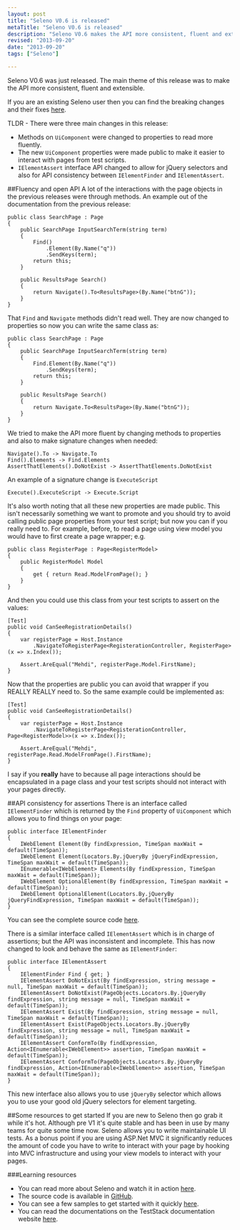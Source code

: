 ```yaml
--- 
layout: post
title: "Seleno V0.6 is released"
metaTitle: "Seleno V0.6 is released"
description: "Seleno V0.6 makes the API more consistent, fluent and extensible"
revised: "2013-09-20"
date: "2013-09-20"
tags: ["Seleno"]

---
```

Seleno V0.6 was just released. The main theme of this release was to make the API more consistent, fluent and extensible. 

If you are an existing Seleno user then you can find the breaking changes and their fixes [here](https://github.com/TestStack/TestStack.Seleno/blob/master/BREAKING_CHANGES.md).

TLDR - There were three main changes in this release:

 - Methods on `UiComponent` were changed to properties to read more fluently.
 - The new `UiComponent` properties were made public to make it easier to interact with pages from test scripts.
 - `IElementAssert` interface API changed to allow for jQuery selectors and also for API consistency between `IElementFinder` and `IElementAssert`.

##Fluency and open API
A lot of the interactions with the page objects in the previous releases were through methods. An example out of the documentation from the previous release:

	public class SearchPage : Page
	{
	    public SearchPage InputSearchTerm(string term)
	    {
	        Find()
	            .Element(By.Name("q"))
	            .SendKeys(term);
	        return this;
	    }
	
	    public ResultsPage Search()
	    {
	        return Navigate().To<ResultsPage>(By.Name("btnG"));
	    }
	}

That `Find` and `Navigate` methods didn't read well. They are now changed to properties so now you can write the same class as:

	public class SearchPage : Page
	{
	    public SearchPage InputSearchTerm(string term)
	    {
	        Find.Element(By.Name("q"))
	            .SendKeys(term);
	        return this;
	    }
	
	    public ResultsPage Search()
	    {
	        return Navigate.To<ResultsPage>(By.Name("btnG"));
	    }
	}

We tried to make the API more fluent by changing methods to properties and also to make signature changes when needed:

    Navigate().To -> Navigate.To
    Find().Elements -> Find.Elements
    AssertThatElements().DoNotExist -> AssertThatElements.DoNotExist
    
An example of a signature change is `ExecuteScript` 

    Execute().ExecuteScript -> Execute.Script

It's also worth noting that all these new properties are made public. This isn't necessarily something we want to promote and you should try to avoid calling public page properties from your test script; but now you can if you really need to. For example, before, to read a page using view model you would have to first create a page wrapper; e.g.

    public class RegisterPage : Page<RegisterModel>
    {
        public RegisterModel Model
        {
            get { return Read.ModelFromPage(); }
        }
    }

And then you could use this class from your test scripts to assert on the values:

    [Test]
    public void CanSeeRegistrationDetails()
    {
	    var registerPage = Host.Instance
		    .NavigateToRegisterPage<RegisterationController, RegisterPage>(x => x.Index());
		    
		Assert.AreEqual("Mehdi", registerPage.Model.FirstName);   
    }
    
Now that the properties are public you can avoid that wrapper if you REALLY REALLY need to. So the same example could be implemented as:

    [Test]
    public void CanSeeRegistrationDetails()
    {
	    var registerPage = Host.Instance
		    .NavigateToRegisterPage<RegisterationController, Page<RegisterModel>>(x => x.Index());
		    
		Assert.AreEqual("Mehdi", registerPage.Read.ModelFromPage().FirstName);   
    }
    
I say if you **really** have to because all page interactions should be encapsulated in a page class and your test scripts should not interact with your pages directly. 

##API consistency for assertions
There is an interface called `IElementFinder` which is returned by the `Find` property of `UiComponent` which allows you to find things on your page:

    public interface IElementFinder
    {
        IWebElement Element(By findExpression, TimeSpan maxWait = default(TimeSpan));
        IWebElement Element(Locators.By.jQueryBy jQueryFindExpression, TimeSpan maxWait = default(TimeSpan));
        IEnumerable<IWebElement> Elements(By findExpression, TimeSpan maxWait = default(TimeSpan));
        IWebElement OptionalElement(By findExpression, TimeSpan maxWait = default(TimeSpan));
        IWebElement OptionalElement(Locators.By.jQueryBy jQueryFindExpression, TimeSpan maxWait = default(TimeSpan));
    }

You can see the complete source code [here](https://github.com/TestStack/TestStack.Seleno/blob/master/src/TestStack.Seleno/PageObjects/Actions/IElementFinder.cs). 

There is a similar interface called `IElementAssert` which is in charge of assertions; but the API was inconsistent and incomplete. This has now changed to look and behave the same as `IElementFinder`:

    public interface IElementAssert
    {
        IElementFinder Find { get; }
        IElementAssert DoNotExist(By findExpression, string message = null, TimeSpan maxWait = default(TimeSpan));
        IElementAssert DoNotExist(PageObjects.Locators.By.jQueryBy findExpression, string message = null, TimeSpan maxWait = default(TimeSpan));
        IElementAssert Exist(By findExpression, string message = null, TimeSpan maxWait = default(TimeSpan));
        IElementAssert Exist(PageObjects.Locators.By.jQueryBy findExpression, string message = null, TimeSpan maxWait = default(TimeSpan));
        IElementAssert ConformTo(By findExpression, Action<IEnumerable<IWebElement>> assertion, TimeSpan maxWait = default(TimeSpan));
        IElementAssert ConformTo(PageObjects.Locators.By.jQueryBy findExpression, Action<IEnumerable<IWebElement>> assertion, TimeSpan maxWait = default(TimeSpan));
	}
	
This new interface also allows you to use `jQueryBy` selector which allows you to use your good old jQuery selectors for element targeting. 

##Some resources to get started
If you are new to Seleno then go grab it while it's hot. Although pre V1 it's quite stable and has been in use by many teams for quite some time now. Seleno allows you to write maintainable UI tests. As a bonus point if you are using ASP.Net MVC it significantly reduces the amount of code you have to write to interact with your page by hooking into MVC infrastructure and using your view models to interact with your pages.

###Learning resources
 - You can read more about Seleno and watch it in action [here](/presentations/automated-ui-testing-done-right-at-dddsydney). 
 - The source code is available in [GitHub](https://github.com/TestStack/TestStack.Seleno). 
 - You can see a few samples to get started with it quickly [here](https://github.com/TestStack/TestStack.Seleno/tree/master/src/Samples). 
 - You can read the documentations on the TestStack documentation website [here](http://docs.teststack.net/seleno/index.html).

